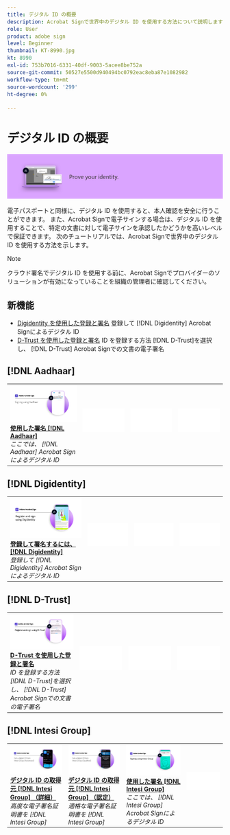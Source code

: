 ```yaml
---
title: デジタル ID の概要
description: Acrobat Signで世界中のデジタル ID を使用する方法について説明します
role: User
product: adobe sign
level: Beginner
thumbnail: KT-8990.jpg
kt: 8990
exl-id: 753b7016-6331-40df-9003-5acee8be752a
source-git-commit: 50527e5500d940494bc0792eac8eba87e1082982
workflow-type: tm+mt
source-wordcount: '299'
ht-degree: 0%

---
```


# デジタル ID の概要

![Sign デジタル ID 画像](../assets/Hero-DigitalID.png)

電子パスポートと同様に、デジタル ID を使用すると、本人確認を安全に行うことができます。 また、Acrobat Signで電子サインする場合は、デジタル ID を使用することで、特定の文書に対して電子サインを承認したかどうかを高いレベルで保証できます。 次のチュートリアルでは、Acrobat Signで世界中のデジタル ID を使用する方法を示します。

>[!NOTE]
>
>クラウド署名でデジタル ID を使用する前に、Acrobat Signでプロバイダーのソリューションが有効になっていることを組織の管理者に確認してください。

## 新機能

* [Digidentity を使用した登録と署名](digidentity-sign.md)
登録して [!DNL Digidentity] Acrobat Signによるデジタル ID
* [D-Trust を使用した登録と署名](d-trust.md)
ID を登録する方法 [!DNL D-Trust]を選択し、 [!DNL D-Trust] Acrobat Signでの文書の電子署名

## [!DNL Aadhaar]

<table style="table-layout:fixed">
<tr>
 <td>
    <a href="aadhaar-sign.md">
      <img alt="使用した署名 [!DNL Aadhaar]" src="assets/Aadhaarsign_1280.png" />
    </a>
    <div>
    <a href="aadhaar-sign.md"><strong>使用した署名 [!DNL Aadhaar]</strong></a>
    </div>
    <em>ここでは、 [!DNL Aadhaar] Acrobat Signによるデジタル ID</em>
    <br>
  </td>
  <td>
    <img alt="スペーサー" src="../assets/Whitespacer.png" />
    <div>
    <br>
  </td>
  <td>
    <img alt="スペーサー" src="../assets/Whitespacer.png" />
    <div>
    <br>
  </td>
  <td>
    <img alt="スペーサー" src="../assets/Whitespacer.png" />
    <div>
    <br>
  </td>
</tr>
</table>

## [!DNL Digidentity]

<table style="table-layout:fixed">
<tr>
  <td>
    <a href="digidentity-sign.md">
      <img alt="登録と署名に [!DNL Digidentity] デジタル ID" src="assets/Digidentitysign_1280.png" />
    </a>
    <div>
    <a href="digidentity-sign.md"><strong>登録して署名するには、 [!DNL Digidentity]</strong></a>
    </div>
    <em>登録して [!DNL Digidentity] Acrobat Signによるデジタル ID</em>
    <br>
  </td>
  <td>
    <img alt="スペーサー" src="../assets/Whitespacer.png" />
    <div>
    <br>
  </td>
  <td>
    <img alt="スペーサー" src="../assets/Whitespacer.png" />
    <div>
    <br>
  </td>
  <td>
    <img alt="スペーサー" src="../assets/Whitespacer.png" />
    <div>
    <br>
  </td>
</tr>
</table>

## [!DNL D-Trust]

<table style="table-layout:fixed">
<tr>
  <td>
    <a href="d-trust.md">
      <img alt="D-Trust を使用した登録と署名" src="assets/Dtrust.png" />
    </a>
    <div>
    <a href="d-trust.md"><strong>D-Trust を使用した登録と署名</strong></a>
    </div>
    <em>ID を登録する方法 [!DNL D-Trust]を選択し、 [!DNL D-Trust] Acrobat Signでの文書の電子署名</em>
    <br>
  </td>
  <td>
    <img alt="スペーサー" src="../assets/Whitespacer.png" />
    <div>
    <br>
  </td>
  <td>
    <img alt="スペーサー" src="../assets/Whitespacer.png" />
    <div>
    <br>
  </td>
  <td>
    <img alt="スペーサー" src="../assets/Whitespacer.png" />
    <div>
    <br>
  </td>
  </tr>
  </table>

## [!DNL Intesi Group]

<table style="table-layout:fixed">
<tr>
  <td>
    <a href="intesi-advanced.md">
      <img alt="Intesi Group からのデジタル ID の取得（上級者）" src="assets/IntesiAdvanced_1280.png" />
    </a>
    <div>
    <a href="intesi-advanced.md"><strong>デジタル ID の取得元 [!DNL Intesi Group] （詳細）</strong></a>
    </div>
    <em>高度な電子署名証明書を [!DNL Intesi Group]</em>
    <br>
  </td>
  <td>
    <a href="intesi-qualified.md">
      <img alt="デジタル ID の取得元 [!DNL Intesi Group] （認定）" src="assets/IntesiQualified_1280.png" />
    </a>
    <div>
    <a href="intesi-qualified.md"><strong>デジタル ID の取得元 [!DNL Intesi Group] （認定）</strong></a>
    </div>
    <em>適格な電子署名証明書を [!DNL Intesi Group]</em>
    <br>
  </td>
  <td>
    <a href="intesi-sign.md">
      <img alt="Intesi Group を使用した署名" src="assets/IntesiSign_1280.png" />
    </a>
    <div>
    <a href="intesi-sign.md"><strong>使用した署名 [!DNL Intesi Group]</strong></a>
    </div>
    <em>ここでは、 [!DNL Intesi Group] Acrobat Signによるデジタル ID</em>
    <br>
  </td>
  <td>
    <img alt="スペーサー" src="../assets/Whitespacer.png" />
    <div>
    <br>
  </td>
</tr>
</table>
